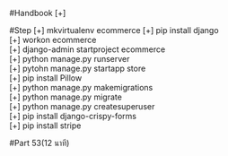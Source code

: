 #Handbook
[+]

#Step
[+] mkvirtualenv ecommerce <bt>
[+] pip install django <br>
[+] workon ecommerce <br>
[+] django-admin startproject ecommerce <br>
[+] python manage.py runserver <br>
[+] pytohn manage.py startapp store <br>
[+] pip install Pillow <br>
[+] python manage.py makemigrations <br>
[+] python manage.py migrate <br>
[+] python manage.py createsuperuser<br>
[+] pip install django-crispy-forms <br>
[+] pip install stripe <br>


#Part 53(12 นาที)
